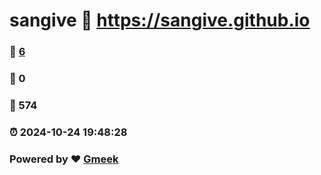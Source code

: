 # sangive :link: https://sangive.github.io 
### :page_facing_up: [6](https://sangive.github.io/tag.html) 
### :speech_balloon: 0 
### :hibiscus: 574 
### :alarm_clock: 2024-10-24 19:48:28 
### Powered by :heart: [Gmeek](https://github.com/Meekdai/Gmeek)
